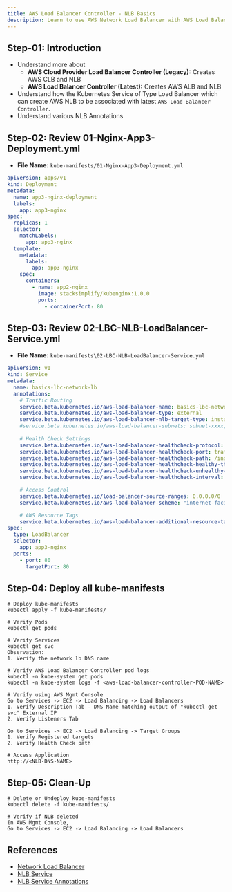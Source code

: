 ```yaml
---
title: AWS Load Balancer Controller - NLB Basics
description: Learn to use AWS Network Load Balancer with AWS Load Balancer Controller
---
```


## Step-01: Introduction
- Understand more about 
  - **AWS Cloud Provider Load Balancer Controller (Legacy):** Creates AWS CLB and NLB
  - **AWS Load Balancer Controller (Latest):** Creates AWS ALB and NLB
- Understand how the Kubernetes Service of Type Load Balancer which can create AWS NLB to be associated with latest `AWS Load Balancer Controller`. 
- Understand various NLB Annotations


## Step-02: Review 01-Nginx-App3-Deployment.yml
- **File Name:** `kube-manifests/01-Nginx-App3-Deployment.yml`
```yaml
apiVersion: apps/v1
kind: Deployment
metadata:
  name: app3-nginx-deployment
  labels:
    app: app3-nginx 
spec:
  replicas: 1
  selector:
    matchLabels:
      app: app3-nginx
  template:
    metadata:
      labels:
        app: app3-nginx
    spec:
      containers:
        - name: app2-nginx
          image: stacksimplify/kubenginx:1.0.0
          ports:
            - containerPort: 80

```

## Step-03: Review 02-LBC-NLB-LoadBalancer-Service.yml
- **File Name:** `kube-manifests\02-LBC-NLB-LoadBalancer-Service.yml`
```yaml
apiVersion: v1
kind: Service
metadata:
  name: basics-lbc-network-lb
  annotations:
    # Traffic Routing
    service.beta.kubernetes.io/aws-load-balancer-name: basics-lbc-network-lb
    service.beta.kubernetes.io/aws-load-balancer-type: external
    service.beta.kubernetes.io/aws-load-balancer-nlb-target-type: instance
    #service.beta.kubernetes.io/aws-load-balancer-subnets: subnet-xxxx, mySubnet ## Subnets are auto-discovered if this annotation is not specified, see Subnet Discovery for further details.
    
    # Health Check Settings
    service.beta.kubernetes.io/aws-load-balancer-healthcheck-protocol: http
    service.beta.kubernetes.io/aws-load-balancer-healthcheck-port: traffic-port
    service.beta.kubernetes.io/aws-load-balancer-healthcheck-path: /index.html
    service.beta.kubernetes.io/aws-load-balancer-healthcheck-healthy-threshold: "3"
    service.beta.kubernetes.io/aws-load-balancer-healthcheck-unhealthy-threshold: "3"
    service.beta.kubernetes.io/aws-load-balancer-healthcheck-interval: "10" # The controller currently ignores the timeout configuration due to the limitations on the AWS NLB. The default timeout for TCP is 10s and HTTP is 6s.

    # Access Control
    service.beta.kubernetes.io/load-balancer-source-ranges: 0.0.0.0/0 
    service.beta.kubernetes.io/aws-load-balancer-scheme: "internet-facing"

    # AWS Resource Tags
    service.beta.kubernetes.io/aws-load-balancer-additional-resource-tags: Environment=dev,Team=test
spec:
  type: LoadBalancer
  selector:
    app: app3-nginx
  ports:
    - port: 80
      targetPort: 80
```

## Step-04: Deploy all kube-manifests
```t
# Deploy kube-manifests
kubectl apply -f kube-manifests/

# Verify Pods
kubectl get pods

# Verify Services
kubectl get svc
Observation: 
1. Verify the network lb DNS name

# Verify AWS Load Balancer Controller pod logs
kubectl -n kube-system get pods
kubectl -n kube-system logs -f <aws-load-balancer-controller-POD-NAME>

# Verify using AWS Mgmt Console
Go to Services -> EC2 -> Load Balancing -> Load Balancers
1. Verify Description Tab - DNS Name matching output of "kubectl get svc" External IP
2. Verify Listeners Tab

Go to Services -> EC2 -> Load Balancing -> Target Groups
1. Verify Registered targets
2. Verify Health Check path

# Access Application
http://<NLB-DNS-NAME>
```

## Step-05: Clean-Up
```t
# Delete or Undeploy kube-manifests
kubectl delete -f kube-manifests/

# Verify if NLB deleted 
In AWS Mgmt Console, 
Go to Services -> EC2 -> Load Balancing -> Load Balancers
```

## References
- [Network Load Balancer](https://docs.aws.amazon.com/eks/latest/userguide/network-load-balancing.html)
- [NLB Service](https://kubernetes-sigs.github.io/aws-load-balancer-controller/v2.4/guide/service/nlb/)
- [NLB Service Annotations](https://kubernetes-sigs.github.io/aws-load-balancer-controller/v2.4/guide/service/annotations/)